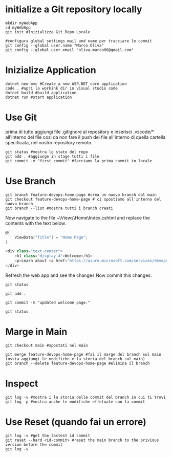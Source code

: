 # initialize a Git repository locally
```shell
mkdir myWebApp
cd myWebApp
git init #Inizializza Git Repo Locale

#configura global settings mail and name per tracciare le commit
git config --global user.name "Marco Oliva"
git config --global user.email "oliva.marco00@gmail.com"
```
# Inizialize Application
```shell
dotnet new mvc #Create a new ASP.NET core application
code . #apri la workink dir in visual studio code
dotnet build #build application
dotnet run #start application
```
# Use Git 
prima di tutto aggiungi file .gitignore al repository e inserisci .vscode/* all'interno del file cosi da non fare il push dei file all'interno di quella cartella specificata, nel nostro repository remoto.
```shell
git status #mostra lo stato del repo
git add . #aggiunge in stage tutti i file 
git commit -m "first commit" #facciamo la prima commit in locale
```
# Use Branch 
```shell
git branch feature-devops-home-page #crea un nuovo branch dal main
git checkout feature-devops-home-page # ci spostiamo all'interno del nuovo branch
git branch --list #mostra tutti i branch creati
```
Now navigate to the file ~\Views\Home\Index.cshtml and replace the contents with the text below.
```C#
@{
    ViewData["Title"] = "Home Page";
}

<div class="text-center">
    <h1 class="display-4">Welcome</h1>
    <p>Learn about <a href="https://azure.microsoft.com/services/devops/">Azure DevOps</a>.</p>
</div>
```
Refresh the web app and see the changes
Now commit this changes:
```shell
git status

git add .

git commit -m "updated welcome page."

git status
```

# Marge in Main
```Shell
git checkout main #spostati nel main

git merge feature-devops-home-page #fai il marge del branch sul main (ossia aggiungi le modifiche e la storia del branch sul main)
git branch --delete feature-devops-home-page #elimina il branch 
```

# Inspect
```Shell
git log -v #mostra i la storia delle commit del branch in cui ti trovi
git log -p #mostra anche le modifiche effetuate con la commit
```
# Use Reset (quando fai un errore)
```Shell
git log -v #get the lastest id commit
git reset --hard <id-commit> #reset the main branch to the privious version before the commit
git log -v
```